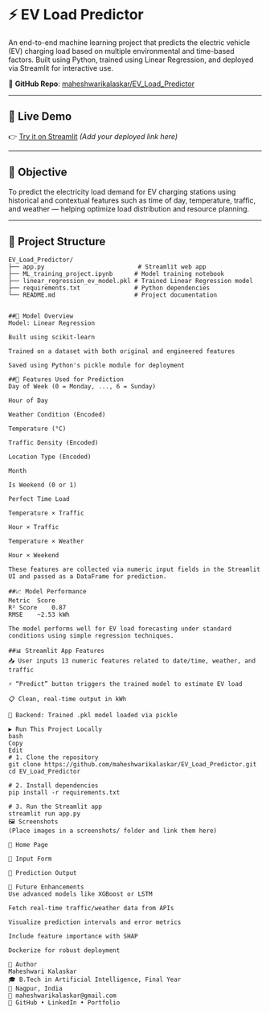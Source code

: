 # ⚡ EV Load Predictor

An end-to-end machine learning project that predicts the electric vehicle (EV) charging load based on multiple environmental and time-based factors. Built using Python, trained using Linear Regression, and deployed via Streamlit for interactive use.

🔗 **GitHub Repo**: [maheshwarikalaskar/EV_Load_Predictor](https://github.com/maheshwarikalaskar/EV_Load_Predictor)

---

## 🚀 Live Demo

👉 [Try it on Streamlit](https://your-streamlit-app-link) *(Add your deployed link here)*

---

## 🎯 Objective

To predict the electricity load demand for EV charging stations using historical and contextual features such as time of day, temperature, traffic, and weather — helping optimize load distribution and resource planning.

---

## 📂 Project Structure

```plaintext
EV_Load_Predictor/
├── app.py                          # Streamlit web app
├── ML_training_project.ipynb      # Model training notebook
├── linear_regression_ev_model.pkl # Trained Linear Regression model
├── requirements.txt               # Python dependencies
└── README.md                      # Project documentation


##🧠 Model Overview
Model: Linear Regression

Built using scikit-learn

Trained on a dataset with both original and engineered features

Saved using Python's pickle module for deployment

##🧪 Features Used for Prediction
Day of Week (0 = Monday, ..., 6 = Sunday)

Hour of Day

Weather Condition (Encoded)

Temperature (°C)

Traffic Density (Encoded)

Location Type (Encoded)

Month

Is Weekend (0 or 1)

Perfect Time Load

Temperature × Traffic

Hour × Traffic

Temperature × Weather

Hour × Weekend

These features are collected via numeric input fields in the Streamlit UI and passed as a DataFrame for prediction.

##📈 Model Performance
Metric	Score
R² Score	0.87
RMSE	~2.53 kWh

The model performs well for EV load forecasting under standard conditions using simple regression techniques.

##📊 Streamlit App Features
📥 User inputs 13 numeric features related to date/time, weather, and traffic

⚡ “Predict” button triggers the trained model to estimate EV load

📋 Clean, real-time output in kWh

🧠 Backend: Trained .pkl model loaded via pickle

▶️ Run This Project Locally
bash
Copy
Edit
# 1. Clone the repository
git clone https://github.com/maheshwarikalaskar/EV_Load_Predictor.git
cd EV_Load_Predictor

# 2. Install dependencies
pip install -r requirements.txt

# 3. Run the Streamlit app
streamlit run app.py
🖼️ Screenshots
(Place images in a screenshots/ folder and link them here)

🔹 Home Page

🔹 Input Form

🔹 Prediction Output

🔮 Future Enhancements
Use advanced models like XGBoost or LSTM

Fetch real-time traffic/weather data from APIs

Visualize prediction intervals and error metrics

Include feature importance with SHAP

Dockerize for robust deployment

👤 Author
Maheshwari Kalaskar
🎓 B.Tech in Artificial Intelligence, Final Year
📍 Nagpur, India
📧 maheshwarikalaskar@gmail.com
🔗 GitHub • LinkedIn • Portfolio



